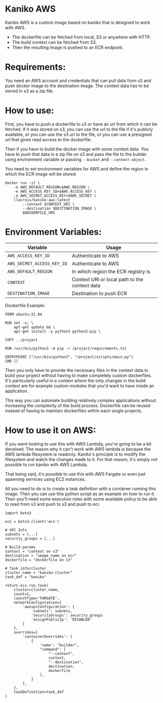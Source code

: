 Kaniko AWS
==========

Kaniko AWS is a custom image based on kaniko that is designed to work with AWS.

- The dockerfile can be fetched from local, S3 or anywhere with HTTP.
- The build context can be fetched from S3.
- Then the resulting image is pushed to an ECR endpoint.

Requirements:
=============

You need an AWS account and credentials that can pull data from s3 and
push docker image to the destination image. The context data has to be stored
in s3 as a zip file.

How to use:
===========

First, you have to push a dockerfile to s3 or have an url from which it can be fetched. 
If it was stored on s3, you can use the url to the file if it's publicly available, or
you can use the s3 uri to the file, or you can use a presigned url that gives read access
to the dockerfile.

Then if you have to build the docker image with some context data. You have to push that
data in a zip file on s3 and pass the file to the builder using environment variable or
passing `--bucket` and `--context-object`. 

You need to set environment variables for AWS and define the region in which the ECR image
will be stored.

    docker run -it \
        -e AWS_DEFAULT_REGION=$AWS_REGION \
        -e AWS_ACCESS_KEY_ID=$AWS_ACCESS_KEY \
        -e AWS_SECRET_ACCESS_KEY=$AWS_SECRET \
        llacroix/kaniko-aws:latest
            --context $CONTEXT_URI \
            --destination $DESTINATION_IMAGE \
            $DOCKERFILE_URI


Environment Variables:
======================

Variable                  | Usage                              
------------------------- | ------------------------------------
`AWS_ACCESS_KEY_ID`       | Authenticate to AWS
`AWS_SECRET_ACCESS_KEY_ID`| Authenticate to AWS
`AWS_DEFAULT_REGION`      | In which region the ECR registry is
`CONTEXT`                 | Context URI or local path to the context data
`DESTINATION_IMAGE`       | Destination to push ECR

Dockerfile Example:

    FROM ubuntu:22.04

    RUN set -x; \
        apt-get update && \
        apt-get install -y python3 python3-pip \

    COPY . /project

    RUN /usr/bin/python3 -m pip -r /project/requirements.txt

    ENTRYPOINT ["/usr/bin/python3", "/project/scripts/main.py"]
    CMD []
    
    
Then you only have to provide the necessary files in the context data to build your project without having
to make completely custom dockerfiles. It's particularly useful in a context where the only changes in
the build context are for example custom modules that you'd want to have inside an application.

This way you can automate building relatively complex applications without increasing the complexity
of the build process. Dockerfile can be reused instead of having to maintain dockerfiles within
each single projects.

How to use it on AWS:
=====================

If you were looking to use this with AWS Lambda, you're going to be a bit deceived. The reason why
it can't work with AWS lambda is because the AWS lambda filesystem is readonly. Kaniko's principle
is to modify the filesystem and watch the changes made to it. For that reason, it's simply not
possible to run kaniko with AWS Lambda.

That being said, it's possible to use this with AWS Fargate or even just spawning services using EC2
instances.

All you need to do is to create a task definition with a container running this image. Then you can
use this python script as an example on how to run it. Then you'll need some execution roles with
some available policy to be able to read from s3 and push to s3 and push to ecr.


    import boto3

    ecs = boto3.client('ecs')

    # VPC Info
    subnets = [...]
    security_groups = [...]

    # Build params
    context = "context on s3"
    destination = "image_name_on_ecr"
    dockerfile = "dockerfile on s3"

    # Task info/cluster
    cluster_name = "kaniko-cluster"
    task_def = "kaniko"

    return ecs.run_task(
        cluster=cluster_name,
        count=1,
        launchType='FARGATE',
        networkConfiguration={
            'awsvpcConfiguration': {
                'subnets': subnets,
                'securityGroups': security_groups
                'assignPublicIp': 'DISABLED'
            }
        },
        overrides={
            'containerOverrides': [
                {
                    'name': "builder",
                    "command": [
                        "--context",
                        context,
                        "--destination",
                        destination,
                        dockerfile
                    ],
                }
            ],
        },
        taskDefinition=task_def
    )
